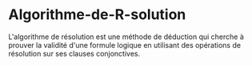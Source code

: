 # Algorithme-de-R-solution
L'algorithme de résolution est une méthode de déduction qui cherche à prouver la validité d'une formule logique en utilisant des opérations de résolution sur ses clauses conjonctives.
